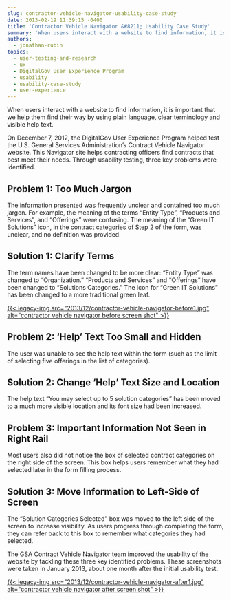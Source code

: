 ```yaml
---
slug: contractor-vehicle-navigator-usability-case-study
date: 2013-02-19 11:39:15 -0400
title: 'Contractor Vehicle Navigator &#8211; Usability Case Study'
summary: 'When users interact with a website to find information, it is important that we help them find their way by using plain language, clear terminology and visible help text. On December 7, 2012, the DigitalGov User Experience Program helped test the U.S. General Services Administration&#8217;s Contract Vehicle Navigator website. This Navigator site helps contracting officers find'
authors:
  - jonathan-rubin
topics:
  - user-testing-and-research
  - ux
  - DigitalGov User Experience Program
  - usability
  - usability-case-study
  - user-experience
---
```


When users interact with a website to find information, it is important that we help them find their way by using plain language, clear terminology and visible help text.

On December 7, 2012, the DigitalGov User Experience Program helped test the U.S. General Services Administration&#8217;s Contract Vehicle Navigator website. This Navigator site helps contracting officers find contracts that best meet their needs. Through usability testing, three key problems were identified.

## Problem 1: Too Much Jargon

The information presented was frequently unclear and contained too much jargon. For example, the meaning of the terms &#8220;Entity Type&#8221;, &#8220;Products and Services&#8221;, and &#8220;Offerings&#8221; were confusing. The meaning of the &#8220;Green IT Solutions&#8221; icon, in the contract categories of Step 2 of the form, was unclear, and no definition was provided.

## Solution 1: Clarify Terms

The term names have been changed to be more clear: &#8220;Entity Type&#8221; was changed to &#8220;Organization.&#8221; &#8220;Products and Services&#8221; and &#8220;Offerings&#8221; have been changed to &#8220;Solutions Categories.&#8221; The icon for &#8220;Green IT Solutions&#8221; has been changed to a more traditional green leaf.

[{{< legacy-img src="2013/12/contractor-vehicle-navigator-before1.jpg" alt="contractor vehicle navigator before screen shot" >}}](https://s3.amazonaws.com/digitalgov/_legacy-img/2013/12/contractor-vehicle-navigator-before1.jpg)

## Problem 2: &#8216;Help&#8217; Text Too Small and Hidden

The user was unable to see the help text within the form (such as the limit of selecting five offerings in the list of categories).

## Solution 2: Change &#8216;Help&#8217; Text Size and Location

The help text &#8220;You may select up to 5 solution categories&#8221; has been moved to a much more visible location and its font size had been increased.

## Problem 3: Important Information Not Seen in Right Rail

Most users also did not notice the box of selected contract categories on the right side of the screen. This box helps users remember what they had selected later in the form filling process.

## Solution 3: Move Information to Left-Side of Screen

The &#8220;Solution Categories Selected&#8221; box was moved to the left side of the screen to increase visibility. As users progress through completing the form, they can refer back to this box to remember what categories they had selected.

The GSA Contract Vehicle Navigator team improved the usability of the website by tackling these three key identified problems. These screenshots were taken in January 2013, about one month after the initial usability test.

[{{< legacy-img src="2013/12/contractor-vehicle-navigator-after1.jpg" alt="contractor vehicle navigator after screen shot" >}}](https://s3.amazonaws.com/digitalgov/_legacy-img/2013/12/contractor-vehicle-navigator-after1.jpg)

 

 